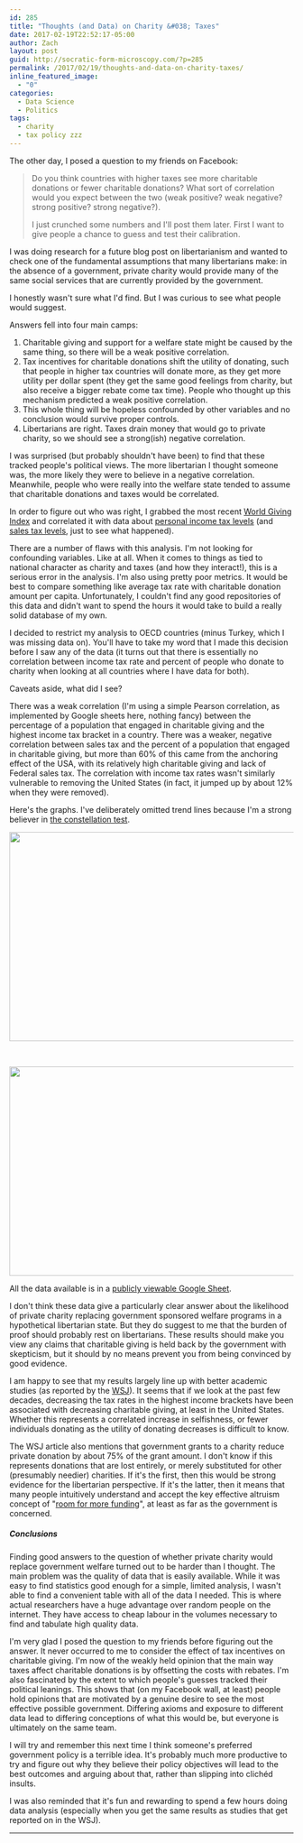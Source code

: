 ```yaml
---
id: 285
title: "Thoughts (and Data) on Charity &#038; Taxes"
date: 2017-02-19T22:52:17-05:00
author: Zach
layout: post
guid: http://socratic-form-microscopy.com/?p=285
permalink: /2017/02/19/thoughts-and-data-on-charity-taxes/
inline_featured_image:
  - "0"
categories:
  - Data Science
  - Politics
tags:
  - charity
  - tax policy zzz
---
```


The other day, I posed a question to my friends on Facebook:

<blockquote>Do you think countries with higher taxes see more charitable donations or fewer charitable donations? What sort of correlation would you expect between the two (weak positive? weak negative? strong positive? strong negative?).

I just crunched some numbers and I'll post them later. First I want to give people a chance to guess and test their calibration.</blockquote>
I was doing research for a future blog post on libertarianism and wanted to check one of the fundamental assumptions that many libertarians make: in the absence of a government, private charity would provide many of the same social services that are currently provided by the government.

<!--more-->

I honestly wasn't sure what I'd find. But I was curious to see what people would suggest.

Answers fell into four main camps:

<ol>
 	<li>Charitable giving and support for a welfare state might be caused by the same thing, so there will be a weak positive correlation.</li>
 	<li>Tax incentives for charitable donations shift the utility of donating, such that people in higher tax countries will donate more, as they get more utility per dollar spent (they get the same good feelings from charity, but also receive a bigger rebate come tax time). People who thought up this mechanism predicted a weak positive correlation.</li>
 	<li>This whole thing will be hopeless confounded by other variables and no conclusion would survive proper controls.</li>
 	<li>Libertarians are right. Taxes drain money that would go to private charity, so we should see a strong(ish) negative correlation.</li>
</ol>
I was surprised (but probably shouldn't have been) to find that these tracked people's political views. The more libertarian I thought someone was, the more likely they were to believe in a negative correlation. Meanwhile, people who were really into the welfare state tended to assume that charitable donations and taxes would be correlated.

In order to figure out who was right, I grabbed the most recent <a href="https://www.cafonline.org/docs/default-source/about-us-publications/1950a_wgi_2016_report_web_v2_241016.pdf?sfvrsn=4">World Giving Index</a> and correlated it with data about <a href="http://www.tradingeconomics.com/country-list/sales-tax-rate">personal income tax levels</a> (and <a href="http://www.tradingeconomics.com/country-list/sales-tax-rate">sales tax levels</a>, just to see what happened).

There are a number of flaws with this analysis. I'm not looking for confounding variables. Like at all. When it comes to things as tied to national character as charity and taxes (and how they interact!), this is a serious error in the analysis. I'm also using pretty poor metrics. It would be best to compare something like average tax rate with charitable donation amount per capita. Unfortunately, I couldn't find any good repositories of this data and didn't want to spend the hours it would take to build a really solid database of my own.

I decided to restrict my analysis to OECD countries (minus Turkey, which I was missing data on). You'll have to take my word that I made this decision before I saw any of the data (it turns out that there is essentially no correlation between income tax rate and percent of people who donate to charity when looking at all countries where I have data for both).

Caveats aside, what did I see?

There was a weak correlation (I'm using a simple Pearson correlation, as implemented by Google sheets here, nothing fancy) between the percentage of a population that engaged in charitable giving and the highest income tax bracket in a country. There was a weaker, negative correlation between sales tax and the percent of a population that engaged in charitable giving, but more than 60% of this came from the anchoring effect of the USA, with its relatively high charitable giving and lack of Federal sales tax. The correlation with income tax rates wasn't similarly vulnerable to removing the United States (in fact, it jumped up by about 12% when they were removed).

Here's the graphs. I've deliberately omitted trend lines because I'm a strong believer in <a href="https://xkcd.com/1725/">the constellation test</a>.

<img class="alignnone size-full wp-image-287" src="{{ site.baseurl }}/wp-content/uploads/income-tax.png" alt="" width="600" height="371" />

&nbsp;

<img class="alignnone size-full wp-image-286" src="{{ site.baseurl }}/wp-content/uploads/sales-tax-and-charity.png" alt="" width="600" height="371" />

All the data available is in a <a href="https://docs.google.com/spreadsheets/d/16bouNaKvdREBWpNXoVSonBnpAdguuGT1oFqMjN_KKgw/edit?usp=sharing">publicly viewable Google Sheet</a>.

I don't think these data give a particularly clear answer about the likelihood of private charity replacing government sponsored welfare programs in a hypothetical libertarian state. But they do suggest to me that the burden of proof should probably rest on libertarians. These results should make you view any claims that charitable giving is held back by the government with skepticism, but it should by no means prevent you from being convinced by good evidence.

I am happy to see that my results largely line up with better academic studies (as reported by the <a href="https://www.wsj.com/articles/the-surprising-relationship-between-taxes-and-charitable-giving-1450062191">WSJ</a>). It seems that if we look at the past few decades, decreasing the tax rates in the highest income brackets have been associated with decreasing charitable giving, at least in the United States. Whether this represents a correlated increase in selfishness, or fewer individuals donating as the utility of donating decreases is difficult to know.

The WSJ article also mentions that government grants to a charity reduce private donation by about 75% of the grant amount. I don't know if this represents donations that are lost entirely, or merely substituted for other (presumably needier) charities. If it's the first, then this would be strong evidence for the libertarian perspective. If it's the latter, then it means that many people intuitively understand and accept the key effective altruism concept of "<a href="https://en.wikipedia.org/wiki/Room_for_more_funding">room for more funding</a>", at least as far as the government is concerned.

<h5>Conclusions</h5>
Finding good answers to the question of whether private charity would replace government welfare turned out to be harder than I thought. The main problem was the quality of data that is easily available. While it was easy to find statistics good enough for a simple, limited analysis, I wasn't able to find a convenient table with all of the data I needed. This is where actual researchers have a huge advantage over random people on the internet. They have access to cheap labour in the volumes necessary to find and tabulate high quality data.

I'm very glad I posed the question to my friends before figuring out the answer. It never occurred to me to consider the effect of tax incentives on charitable giving. I'm now of the weakly held opinion that the main way taxes affect charitable donations is by offsetting the costs with rebates. I'm also fascinated by the extent to which people's guesses tracked their political leanings. This shows that (on my Facebook wall, at least) people hold opinions that are motivated by a genuine desire to see the most effective possible government. Differing axioms and exposure to different data lead to differing conceptions of what this would be, but everyone is ultimately on the same team.

I will try and remember this next time I think someone's preferred government policy is a terrible idea. It's probably much more productive to try and figure out why they believe their policy objectives will lead to the best outcomes and arguing about that, rather than slipping into clichéd insults.

I was also reminded that it's fun and rewarding to spend a few hours doing data analysis (especially when you get the same results as studies that get reported on in the WSJ).

<hr class="post-end" />
